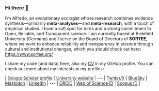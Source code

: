 ### Hi there 👋

I’m Alfredo, an evolutionary ecologist whose research combines evidence synthesis—primarily **meta-analyses**—and **meta-research**, with a touch of empirical studies. I have a soft spot for birds and a strong commitment to Open, Reliable, and Transparent science. I am currently based at Bielefeld University (Germany) and I serve on the Board of Directors of **SORTEE**, where we work to enhance reliability and transparency in science through cultural and institutional changes, which you should check out here: https://www.sortee.org/

I share my code (and data) here, also my [CV](https://github.com/ASanchez-Tojar/ASanchez-Tojar/blob/main/Curriculum_Vitae-Sachez-Tojar_Alfredo_20251002.pdf) in my GitHub profile. You can check out more about my interests in my profiles:

| [Google Scholar profile](https://scholar.google.co.uk/citations?hl=en&user=Sh-Rjq8AAAAJ&view_op=list_works&sortby=pubdate) | [University website](https://www.uni-bielefeld.de/fakultaeten/biologie/forschung/arbeitsgruppen/evo_biology/team/tojar/) | --- | [Twitter/X](https://twitter.com/ASanchez_Tojar) | [BlueSky](https://bsky.app/profile/asanchez-tojar.bsky.social) | [Mastodon](https://ecoevo.social/@ASanchez_Tojar) | [LinkedIn](https://www.linkedin.com/in/dr-alfredo-sanchez-tojar-226976232/) | --- | [ORCID](https://orcid.org/0000-0002-2886-0649) | [Web of Science ID](https://www.webofscience.com/wos/author/record/1783968) | [Scopus ID](https://www.scopus.com/authid/detail.uri?authorId=55800742500) |
